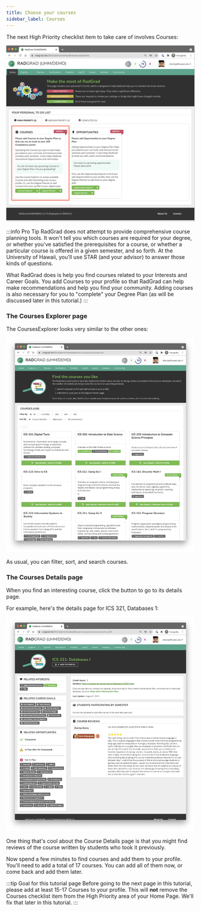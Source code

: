 ```yaml
---
title: Choose your courses
sidebar_label: Courses
---
```


The next High Priority checklist item to take care of involves Courses:

![](/img/user-guide/new-student/home-courses.png)

:::info Pro Tip
RadGrad does not attempt to provide comprehensive course planning tools. It won't tell you which courses are required for your degree, or whether you've satisfied the prerequisites for a course, or whether a particular course is offered in a given semester, and so forth. At the University of Hawaii, you'll use STAR (and your advisor) to answer those kinds of questions.

What RadGrad does is help you find courses related to your Interests and Career Goals. You add Courses to your profile so that RadGrad can help make recommendations and help you find your community. Adding courses is also necessary for you to "complete" your Degree Plan (as will be discussed later in this tutorial.)
:::

### The Courses Explorer page

The CoursesExplorer looks very similar to the other ones:

![](/img/user-guide/new-student/courses-explorer.png)

As usual, you can filter, sort, and search courses.

### The Courses Details page

When you find an interesting course, click the button to go to its details page.

For example, here's the details page for ICS 321, Databases 1:

![](/img/user-guide/new-student/course-details-page.png)

One thing that's cool about the Course Details page is that you might find reviews of the course written by students who took it previously.

Now spend a few minutes to find courses and add them to your profile. You'll need to add a total of 17 courses. You can add all of them now, or come back and add them later.

:::tip Goal for this tutorial page
Before going to the next page in this tutorial, please add at least 15-17 Courses to your profile. This will **not** remove the Courses checklist item from the High Priority area of your Home Page. We'll fix that later in this tutorial.
:::